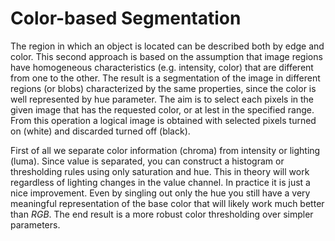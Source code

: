 # Color-based Segmentation

The region in which an object is located can be described both by edge and color. This second approach is based on the assumption that image regions have homogeneous characteristics (e.g. intensity, color) that are different from one to the other. The result is a segmentation of the image in different regions (or blobs) characterized by the same properties, since the color is well represented by hue parameter. The aim is to select each pixels in the given image that has the requested color, or at lest in the specified range. From this operation a logical image is obtained with selected pixels turned on (white) and discarded turned off (black).

First of all we separate color information (chroma) from intensity or lighting (luma). Since value is separated, you can construct a histogram or thresholding rules using only saturation and hue. This in theory will work regardless of lighting changes in the value channel. In practice it is just a nice improvement. Even by singling out only the hue you still have a very meaningful representation of the base color that will likely work much better than $RGB$. The end result is a more robust color thresholding over simpler parameters.